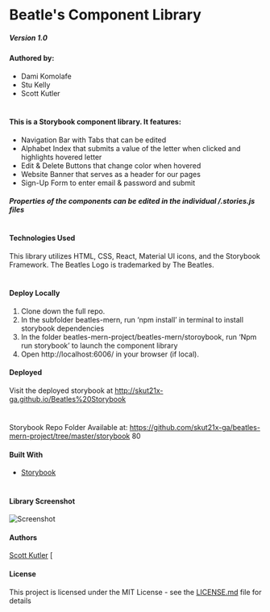 # Beatle's Component Library

##### Version 1.0

#### Authored by:
- Dami Komolafe
- Stu Kelly
- Scott Kutler
#

#### This is a Storybook component library. It features:

- Navigation Bar with Tabs that can be edited
- Alphabet Index that submits a value of the letter when clicked and highlights hovered letter
- Edit & Delete Buttons that change color when hovered
- Website Banner that serves as a header for our pages
- Sign-Up Form to enter email & password and submit

##### Properties of the components can be edited in the individual /.stories.js files

#

#### Technologies Used

This library utilizes HTML, CSS, React, Material UI icons, and the Storybook Framework. The Beatles Logo is trademarked by The Beatles.

#

#### Deploy Locally
1. Clone down the full repo.
2. In the subfolder beatles-mern, run ‘npm install’ in terminal to install storybook dependencies
3.  In the folder beatles-mern-project/beatles-mern/storoybook, run ‘Npm run storybook’ to launch the component library
4. Open http://localhost:6006/ in your browser (if local).

#### Deployed 

Visit the deployed storybook at http://skut21x-ga.github.io/Beatles%20Storybook
#


Storybook Repo Folder Available at:
https://github.com/skut21x-ga/beatles-mern-project/tree/master/storybook
 80 



#### Built With

- [Storybook](https://storybook.js.org)

#

#### Library Screenshot

![Screenshot](https://github.com/skut21x-ga/beatles-mern-project/blob/master/storybook/storybookScreenshot.png?raw=true)

#### Authors

[Scott Kutler](scott.kutler@gmail.com)
[

#### License

This project is licensed under the MIT License - see the [LICENSE.md](LICENSE.md) file for details
